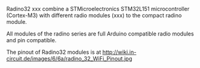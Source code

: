 Radino32 xxx combine a STMicroelectronics STM32L151 microcontroller (Cortex-M3) with different radio modules (xxx) to the compact radino module.

All modules of the radino series are full Arduino compatible radio modules and pin compatible.

The pinout of Radino32 modules is at http://wiki.in-circuit.de/images/6/6a/radino_32_WiFi_Pinout.jpg
